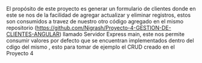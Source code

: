 El propósito de este proyecto es generar un formulario de clientes donde en este se nos de la facilidad de agregar actualizar y eliminar registros, estos son consumidos a travez de nuestro otro código agregado en el mismo repositorio (https://github.com/Nigrash/Proyecto-4-GESTION-DE-CLIENTES-ANGULAR) llamado Servidor Express main, este nos permite consumir valores por defecto que se encuentran implementados dentro del cdigo del mismo , esto para tomar de ejemplo el CRUD creado en el Proyecto 4
